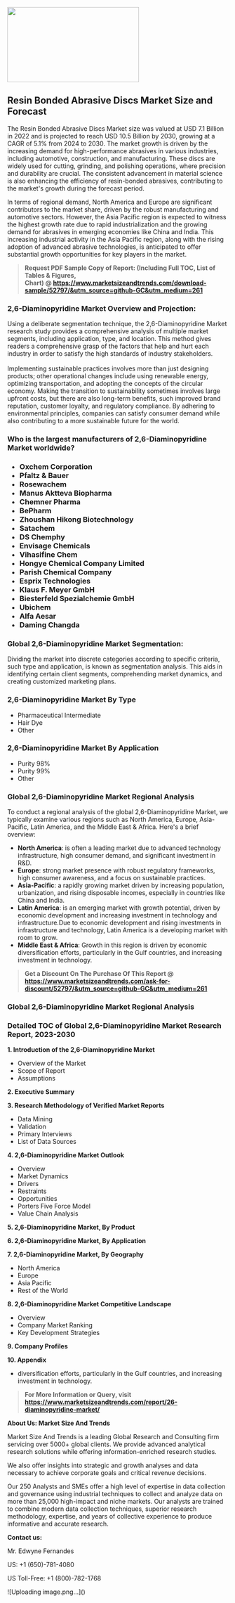 <p><img class="alignnone size-medium wp-image-20088" src="https://ffe5etoiles.com/wp-content/uploads/2024/12/MST1-300x171.png" alt="" width="300" height="171" /></p><h2>Resin Bonded Abrasive Discs Market Size and Forecast</h2><p>The Resin Bonded Abrasive Discs Market size was valued at USD 7.1 Billion in 2022 and is projected to reach USD 10.5 Billion by 2030, growing at a CAGR of 5.1% from 2024 to 2030. The market growth is driven by the increasing demand for high-performance abrasives in various industries, including automotive, construction, and manufacturing. These discs are widely used for cutting, grinding, and polishing operations, where precision and durability are crucial. The consistent advancement in material science is also enhancing the efficiency of resin-bonded abrasives, contributing to the market's growth during the forecast period.</p><p>In terms of regional demand, North America and Europe are significant contributors to the market share, driven by the robust manufacturing and automotive sectors. However, the Asia Pacific region is expected to witness the highest growth rate due to rapid industrialization and the growing demand for abrasives in emerging economies like China and India. This increasing industrial activity in the Asia Pacific region, along with the rising adoption of advanced abrasive technologies, is anticipated to offer substantial growth opportunities for key players in the market.</p></p><blockquote id="" class=""><strong>Request PDF Sample Copy of Report: (Including Full TOC, List of Tables &amp; Figures, Chart)&nbsp;@&nbsp;<strong><a href="https://www.marketsizeandtrends.com/download-sample/52797/&utm_source=github-GC&utm_medium=261" target="_blank">https://www.marketsizeandtrends.com/download-sample/52797/&utm_source=github-GC&utm_medium=261</a></strong></strong></blockquote><h3 id="" class="">2,6-Diaminopyridine Market&nbsp;Overview and Projection:</h3><p id="" class="">Using a deliberate segmentation technique, the 2,6-Diaminopyridine Market research study provides a comprehensive analysis of multiple market segments, including application, type, and location. This method gives readers a comprehensive grasp of the factors that help and hurt each industry in order to satisfy the high standards of industry stakeholders. <br /> <br />Implementing sustainable practices involves more than just designing products; other operational changes include using renewable energy, optimizing transportation, and adopting the concepts of the circular economy. Making the transition to sustainability sometimes involves large upfront costs, but there are also long-term benefits, such improved brand reputation, customer loyalty, and regulatory compliance. By adhering to environmental principles, companies can satisfy consumer demand while also contributing to a more sustainable future for the world.</p><h3 id="" class="">Who is the largest manufacturers of&nbsp;2,6-Diaminopyridine Market worldwide?</h3><h3 class=""><p><ul><li>Oxchem Corporation </li><li> Pfaltz & Bauer </li><li> Rosewachem </li><li> Manus Aktteva Biopharma </li><li> Chemner Pharma </li><li> BePharm </li><li> Zhoushan Hikong Biotechnology </li><li> Satachem </li><li> DS Chemphy </li><li> Envisage Chemicals </li><li> Vihasifine Chem </li><li> Hongye Chemical Company Limited </li><li> Parish Chemical Company </li><li> Esprix Technologies </li><li> Klaus F. Meyer GmbH </li><li> Biesterfeld Spezialchemie GmbH </li><li> Ubichem </li><li> Alfa Aesar </li><li> Daming Changda</li></ul></p></h3><h3 id="" class="">Global&nbsp;2,6-Diaminopyridine Market Segmentation:</h3><p id="" class="">Dividing the market into discrete categories according to specific criteria, such type and application, is known as segmentation analysis. This aids in identifying certain client segments, comprehending market dynamics, and creating customized marketing plans.</p><h3 id="" class="">2,6-Diaminopyridine Market&nbsp;By Type</h3><p><p><ul><li>Pharmaceutical Intermediate</li><li> Hair Dye</li><li> Other</p></li></ul></p></p><h3 id="" class="">2,6-Diaminopyridine Market&nbsp;By Application</h3><p class=""><p><ul><li>Purity 98%</li><li> Purity 99%</li><li> Other</li></ul></p></p><h3 id="" class="">Global 2,6-Diaminopyridine Market Regional Analysis</h3><p id="" class="">To conduct a regional analysis of the global 2,6-Diaminopyridine Market, we typically examine various regions such as North America, Europe, Asia-Pacific, Latin America, and the Middle East &amp; Africa. Here's a brief overview:</p><ul><li><strong>North America</strong>: is often a leading market due to advanced technology infrastructure, high consumer demand, and significant investment in R&amp;D.</li><li><strong>Europe</strong>: strong market presence with robust regulatory frameworks, high consumer awareness, and a focus on sustainable practices.</li><li><strong>Asia-Pacific</strong>: a rapidly growing market driven by increasing population, urbanization, and rising disposable incomes, especially in countries like China and India.</li><li><strong>Latin America</strong>: is an emerging market with growth potential, driven by economic development and increasing investment in technology and infrastructure.Due to economic development and rising investments in infrastructure and technology, Latin America is a developing market with room to grow.</li><li><strong>Middle East &amp; Africa</strong>: Growth in this region is driven by economic diversification efforts, particularly in the Gulf countries, and increasing investment in technology.</li></ul><blockquote id="" class=""><strong>Get a Discount On The Purchase Of This Report @ <strong><a href="https://www.marketsizeandtrends.com/ask-for-discount/52797/&utm_source=github-GC&utm_medium=261" target="_blank">https://www.marketsizeandtrends.com/ask-for-discount/52797/&utm_source=github-GC&utm_medium=261</a></strong></strong></blockquote><h3 id="" class="">Global 2,6-Diaminopyridine Market Regional Analysis</h3><h3 id="" class="">Detailed TOC of Global 2,6-Diaminopyridine Market Research Report, 2023-2030</h3><p id="" class=""><strong>1. Introduction of the 2,6-Diaminopyridine Market</strong></p><ul><li>Overview of the Market</li><li>Scope of Report</li><li>Assumptions</li></ul><p id="" class=""><strong>2. Executive Summary</strong></p><p id="" class=""><strong>3. Research Methodology of Verified Market Reports</strong></p><ul><li>Data Mining</li><li>Validation</li><li>Primary Interviews</li><li>List of Data Sources</li></ul><p id="" class=""><strong>4. 2,6-Diaminopyridine Market Outlook</strong></p><ul><li>Overview</li><li>Market Dynamics</li><li>Drivers</li><li>Restraints</li><li>Opportunities</li><li>Porters Five Force Model</li><li>Value Chain Analysis</li></ul><p id="" class=""><strong>5. 2,6-Diaminopyridine Market, By Product</strong></p><p id="" class=""><strong>6. 2,6-Diaminopyridine Market, By Application</strong></p><p id="" class=""><strong>7. 2,6-Diaminopyridine Market, By Geography</strong></p><ul><li>North America</li><li>Europe</li><li>Asia Pacific</li><li>Rest of the World</li></ul><p id="" class=""><strong>8. 2,6-Diaminopyridine Market Competitive Landscape</strong></p><ul><li>Overview</li><li>Company Market Ranking</li><li>Key Development Strategies</li></ul><p id="" class=""><strong>9. Company Profiles</strong></p><p id="" class=""><strong>10. Appendix</strong></p><ul><li>diversification efforts, particularly in the Gulf countries, and increasing investment in technology.</li></ul><blockquote id="" class=""><strong>For More Information or Query, visit <strong><strong><a href="https://www.marketsizeandtrends.com/report/26-diaminopyridine-market/" target="_blank">https://www.marketsizeandtrends.com/report/26-diaminopyridine-market/</a></strong></strong></strong></blockquote><p id="" class=""><strong>About Us: Market Size And Trends</strong></p><p id="" class="">Market Size And Trends is a leading Global Research and Consulting firm servicing over 5000+ global clients. We provide advanced analytical research solutions while offering information-enriched research studies.</p><p id="" class="">We also offer insights into strategic and growth analyses and data necessary to achieve corporate goals and critical revenue decisions.</p><p id="" class="">Our 250 Analysts and SMEs offer a high level of expertise in data collection and governance using industrial techniques to collect and analyze data on more than 25,000 high-impact and niche markets. Our analysts are trained to combine modern data collection techniques, superior research methodology, expertise, and years of collective experience to produce informative and accurate research.</p><p id="" class=""><strong>Contact us:</strong></p><p id="" class="">Mr. Edwyne Fernandes</p><p id="" class="">US: +1 (650)-781-4080</p><p id="" class="">US Toll-Free: +1 (800)-782-1768</p>
![Uploading image.png…]()
